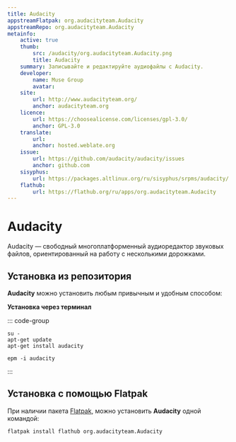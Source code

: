 ```yaml
---
title: Audacity
appstreamFlatpak: org.audacityteam.Audacity
appstreamRepo: org.audacityteam.Audacity
metainfo:
    active: true
    thumb:
        src: /audacity/org.audacityteam.Audacity.png
        title: Audacity
    summary: Записывайте и редактируйте аудиофайлы с Audacity.
    developer: 
        name: Muse Group
        avatar: 
    site:
        url: http://www.audacityteam.org/
        anchor: audacityteam.org
    licence:
        url: https://choosealicense.com/licenses/gpl-3.0/
        anchor: GPL-3.0
    translate:
        url: 
        anchor: hosted.weblate.org
    issue: 
        url: https://github.com/audacity/audacity/issues
        anchor: github.com
    sisyphus:
        url: https://packages.altlinux.org/ru/sisyphus/srpms/audacity/
    flathub:
        url: https://flathub.org/ru/apps/org.audacityteam.Audacity
---
```


# Audacity

Audacity — свободный многоплатформенный аудиоредактор звуковых файлов, ориентированный на работу с несколькими дорожками.

## Установка из репозитория

**Audacity** можно установить любым привычным и удобным способом:

<!--@include: ./parts/install/software-repo.md-->

**Установка через терминал**

::: code-group

```shell[apt-get]
su -
apt-get update
apt-get install audacity
```

```shell[epm]
epm -i audacity
```
:::

## Установка с помощью Flatpak

При наличии пакета [Flatpak](/flatpak), можно установить **Audacity** одной командой:

```shell
flatpak install flathub org.audacityteam.Audacity
```

<!--@include: ./parts/install/software-flatpak.md-->